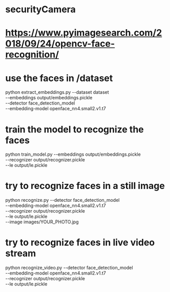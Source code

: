 # securityCamera
# https://www.pyimagesearch.com/2018/09/24/opencv-face-recognition/

# use the faces in /dataset
python extract_embeddings.py --dataset dataset \
	--embeddings output/embeddings.pickle \
	--detector face_detection_model \
	--embedding-model openface_nn4.small2.v1.t7

# train the model to recognize the faces
python train_model.py --embeddings output/embeddings.pickle \
	--recognizer output/recognizer.pickle \
	--le output/le.pickle

# try to recognize faces in a still image
python recognize.py --detector face_detection_model \
	--embedding-model openface_nn4.small2.v1.t7 \
	--recognizer output/recognizer.pickle \
	--le output/le.pickle \
	--image images/YOUR_PHOTO.jpg

# try to recognize faces in live video stream
python recognize_video.py --detector face_detection_model \
	--embedding-model openface_nn4.small2.v1.t7 \
	--recognizer output/recognizer.pickle \
	--le output/le.pickle
